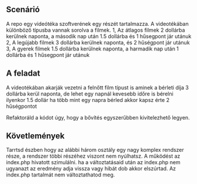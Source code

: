 ## Scenárió
A repo egy videótéka szoftverének egy részét tartalmazza. A videotékában különböző típusba vannak sorolva a filmek.
1, Az átlagos filmek 2 dollárba kerülnek naponta, a második nap után 1.5 dollárba és 1 hűsegpont jár utánuk
2, A legújabb filmek 3 dollárba kerülnek naponta, és 2 hűségpont jár utánuk
3, A gyerek filmek 1.5 dollárba kerülnek naponta, a harmadik nap után 1 dollárba és 1 hűsegpont jár utánuk

## A feladat
A videotékában akarják vezetni a felnőtt film típust is
aminek a bérleti díja 3 dollárba kerül naponta, de lehet egy napnál kevesebb időre is bérelni ilyenkor 1.5 dollár
ha több mint egy napra bérled akkor kapsz érte 2 hűségpontot

Refaktoráld a kódot úgy, hogy a bővítés egyszerűbben kivitelezhető legyen.

## Követlemények
Tarrtsd észben hogy az alábbi három osztály egy nagy komplex rendszer része, a rendszer többi részéhez viszont nem nyúlhatsz.
A működést az index.php hivatott szimulálni. ha a változtatásaid után az index.php nem ugyanazt az eredmény adja vissza vagy hibát dob akkor elszúrtad.
Az index.php tartalmát nem változtathatod meg.